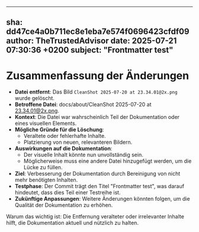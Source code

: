 ---
  sha: dd47ce4a0b711ec8e1eba7e574f0696423cfdf09
  author: TheTrustedAdvisor
  date: 2025-07-21 07:30:36 +0200
  subject: "Frontmatter test"
  ---

  # Zusammenfassung der Änderungen

- **Datei entfernt**: Das Bild `CleanShot 2025-07-20 at 23.34.01@2x.png` wurde gelöscht.
- **Betroffene Datei**: docs/about/CleanShot 2025-07-20 at 23.34.01@2x.png.
- **Kontext**: Die Datei war wahrscheinlich Teil der Dokumentation oder eines visuellen Elements.
- **Mögliche Gründe für die Löschung**: 
  - Veraltete oder fehlerhafte Inhalte.
  - Platzierung von neuen, relevanteren Bildern.
- **Auswirkungen auf die Dokumentation**: 
  - Der visuelle Inhalt könnte nun unvollständig sein.
  - Möglicherweise muss eine andere Datei hinzugefügt werden, um die Lücke zu füllen.
- **Ziel**: Verbesserung der Dokumentation durch Bereinigung von nicht mehr benötigten Inhalten.
- **Testphase**: Der Commit trägt den Titel "Frontmatter test", was darauf hindeutet, dass dies Teil einer Testreihe ist.
- **Zukünftige Anpassungen**: Weitere Änderungen könnten folgen, um die Qualität der Dokumentation zu erhöhen.

Warum das wichtig ist: Die Entfernung veralteter oder irrelevanter Inhalte hilft, die Dokumentation aktuell und nützlich zu halten.
